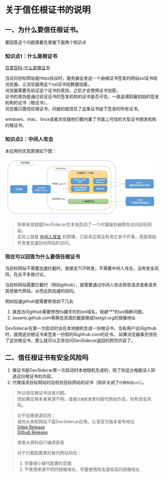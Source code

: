 # 关于信任根证书的说明

## 一、为什么要信任根证书。

要回答这个问题需要先掌握下面两个知识点
### 知识点1：什么是根证书
[百度百科-什么是根证书](https://baike.baidu.com/item/%E6%A0%B9%E8%AF%81%E4%B9%A6/9874620?fr=aladdin)

当访问目标网站是https协议时，服务器会发送一个由根证书签发的网站ssl证书给浏览器，让浏览器用这个ssl证书给数据加密。   
浏览器需要先验证这个证书的真伪，之后才会使用证书加密。    
证书的真伪是通过验证证书的签发机构的证书是否可信，一直追溯到最初始的签发机构的证书（根证书）。    
浏览器只需信任根证书，间接的就信任了这条证书链下签发的所有证书。

windows、mac、linux或者浏览器他们都内置了市面上可信的大型证书颁发机构的根证书。

### 知识点2：中间人攻击
本应用的实现原理如下图：       

![](./flow.jpg)


> 简单来说就是DevSidecar在本地启动了一个代理服务器帮你访问目标网站。   
> 实际上就是 [中间人攻击](https://baike.baidu.com/item/%E4%B8%AD%E9%97%B4%E4%BA%BA%E6%94%BB%E5%87%BB/1739730?fr=aladdin) 的原理，只是本应用没有用它来干坏事，而是帮助开发者加速目标网站的访问。

### 现在可以回答为什么要信任根证书

当目标网站不需要加速拦截时，直接走TCP转发，不需要中间人攻击，没有安全风险，在此不多做讨论。

当目标网站需要拦截时（例如github），就需要通过中间人攻击修改请求或者请求其他替代网站，从而达到加速的目的。

例如加速github就需要修改如下几处

1. 直连访问github需要修改tls握手时的sni域名，规避***的sni阻断问题。
2. asserts.github.com等静态资源拦截替换成fastgit.org的镜像地址

DevSidecar在第一次启动时会在本地随机生成一份根证书，当有用户访问github时，就用这份根证书来签发一份假的叫github.com的证书。
如果浏览器事先信任了这份根证书，那么就可以正常访问DevSidecar返回的网页内容了。

## 二、信任根证书有安全风险吗

1. 根证书是DevSidecar第一次启动时本地随机生成的，除了你这台电脑没人知道这份根证书的内容。
2. 代理请求目标网站时会校验目标网站的证书（除非关闭了`代理校验ssl`）。

> 所以信任根证书没有问题。    
> 但如果应用本身来源不明，或者`拦截配置`里的替代网站作恶，则有安全风险。    

> 对于应用来源风险：    
> 请勿从未知网站下载DevSidecar应用，认准官方版本发布地址  
> [Gitee Release](https://gitee.com/docmirror/dev-sidecar/releases)  
> [Github Release](https://github.com/docmirror/dev-sidecar/releases)
> 
> 或者从源码自行编译安装

> 对于拦截配置里的替代网站风险：   
> 1. 尽量缩小替代配置的范围
> 2. 不使用来源不明的镜像地址，尽量使用知名度较高的镜像地址


